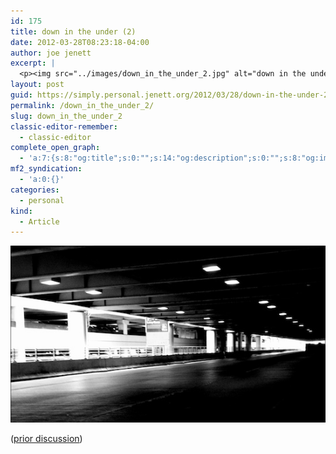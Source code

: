 ```yaml
---
id: 175
title: down in the under (2)
date: 2012-03-28T08:23:18-04:00
author: joe jenett
excerpt: |
  <p><img src="../images/down_in_the_under_2.jpg" alt="down in the under (2)" style="border:none;"></p>
layout: post
guid: https://simply.personal.jenett.org/2012/03/28/down-in-the-under-2/
permalink: /down_in_the_under_2/
slug: down_in_the_under_2
classic-editor-remember:
  - classic-editor
complete_open_graph:
  - 'a:7:{s:8:"og:title";s:0:"";s:14:"og:description";s:0:"";s:8:"og:image";s:0:"";s:7:"og:type";s:0:"";s:12:"twitter:card";s:7:"summary";s:19:"twitter:description";s:0:"";s:15:"twitter:creator";s:0:"";}'
mf2_syndication:
  - 'a:0:{}'
categories:
  - personal
kind:
  - Article
---
```

<img src="../images/down_in_the_under_2.jpg" alt="down in the under (2)" style="border:none;">

([prior discussion](https://disqus.com/home/discussion/jenettsimplypersonal/jenettsimplypersonal_down_in_the_under_2/))